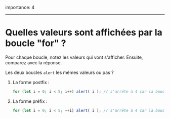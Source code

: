 importance: 4

---

# Quelles valeurs sont affichées par la boucle "for" ?

Pour chaque boucle, notez les valeurs qui vont s'afficher. Ensuite, comparez avec la réponse.

Les deux boucles `alert` les mêmes valeurs ou pas ?

1. La forme postfix :

    ```js
    for (let i = 0; i < 5; i++) alert( i ); // s'arrête à 4 car la boucle for fini l'application des valeurs avant de passer à l'incrémentation suivante
    ```
2. La forme préfix :

    ```js
    for (let i = 0; i < 5; ++i) alert( i ); // s'arrête à 4 car la boucle for fini l'application des valeurs avant de passer à l'incrémentation suivante
    ```
